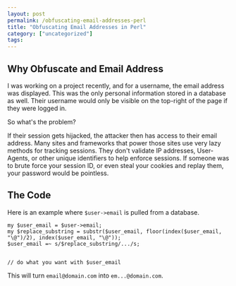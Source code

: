 ```yaml
---
layout: post
permalink: /obfuscating-email-addresses-perl
title: "Obfuscating Email Addresses in Perl"
category: ["uncategorized"]
tags: 
---
```

## Why Obfuscate and Email Address

I was working on a project recently, and for a username, the email address was displayed. This was the only personal information stored in a database as well. Their username would only be visible on the top-right of the page if they were logged in.

So what's the problem?

If their session gets hijacked, the attacker then has access to their email address. Many sites and frameworks that power those sites use very lazy methods for tracking sessions. They don't validate IP addresses, User-Agents, or other unique identifiers to help enforce sessions. If someone was to brute force your session ID, or even steal your cookies and replay them, your password would be pointless.

## The Code

Here is an example where `$user->email` is pulled from a database.

    my $user_email = $user->email;
    my $replace_substring = substr($user_email, floor(index($user_email, "\@")/2), index($user_email, "\@"));
    $user_email =~ s/$replace_substring/.../s;
    
    
    // do what you want with $user_email

This will turn `email@domain.com` into `em...@domain.com`.


